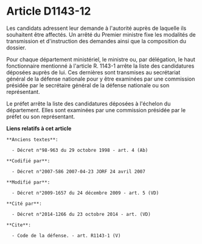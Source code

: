 # Article D1143-12

Les candidats adressent leur demande à l'autorité auprès de laquelle ils souhaitent être affectés. Un arrêté du Premier
ministre fixe les modalités de transmission et d'instruction des demandes ainsi que la composition du dossier. 

Pour chaque département ministériel, le ministre ou, par délégation, le haut fonctionnaire mentionné à l'article R. 1143-1
arrête la liste des candidatures déposées auprès de lui. Ces dernières sont transmises au secrétariat général de la défense
nationale pour y être examinées par une commission présidée par le secrétaire général de la défense nationale ou son
représentant. 

Le préfet arrête la liste des candidatures déposées à l'échelon du département. Elles sont examinées par une commission
présidée par le préfet ou son représentant.

**Liens relatifs à cet article**

	**Anciens textes**:

	  - Décret n°98-963 du 29 octobre 1998 - art. 4 (Ab)

	**Codifié par**:

	  - Décret n°2007-586 2007-04-23 JORF 24 avril 2007

	**Modifié par**:

	  - Décret n°2009-1657 du 24 décembre 2009 - art. 5 (VD)

	**Cité par**:

	  - Décret n°2014-1266 du 23 octobre 2014 - art. (VD)

	**Cite**:

	  - Code de la défense. - art. R1143-1 (V)
